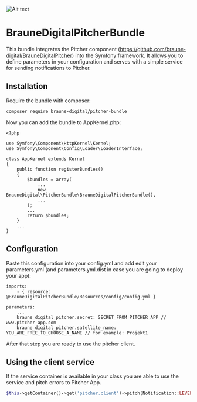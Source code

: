 ![Alt text](./Pitcher-Logo-Pos-Big.png?raw=true "Title")
# BrauneDigitalPitcherBundle
This bundle integrates the Pitcher component (https://github.com/braune-digital/BrauneDigitalPitcher) into the Symfony framework. It allows you to define parameters in your configuration and serves with a simple service for sending notifications to Pitcher.

## Installation

Require the bundle with composer:

```
composer require braune-digital/pitcher-bundle
```

Now you can add the bundle to AppKernel.php:

```
<?php

use Symfony\Component\HttpKernel\Kernel;
use Symfony\Component\Config\Loader\LoaderInterface;

class AppKernel extends Kernel
{
    public function registerBundles()
    {
        $bundles = array(
        	...
            new BrauneDigital\PitcherBundle\BrauneDigitalPitcherBundle(),
            ...
        );
        ...
        return $bundles;
    }
    ...
}

```

## Configuration

Paste this configuration into your config.yml and add edit your parameters.yml (and parameters.yml.dist in case you are going to deploy your app):

```
imports:
    - { resource: @BrauneDigitalPitcherBundle/Resources/config/config.yml }
```

```
parameters:
	...
    braune_digital_pitcher.secret: SECRET_FROM PITCHER_APP // www.pitcher-app.com
    braune_digital_pitcher.satellite_name: YOU_ARE_FREE_TO_CHOOSE_A_NAME // for example: Projekt1
```

After that step you are ready to use the pitcher client.


## Using the client service

If the service container is available in your class you are able to use the service and pitch errors to Pitcher App.


```php
$this->getContainer()->get('pitcher.client')->pitch(Notification::LEVEL_CRITICAL, 'XML API from server B is down');
```
